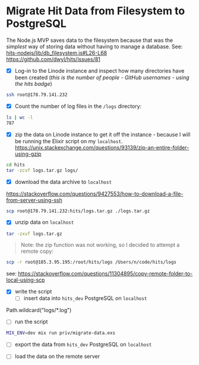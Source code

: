# Migrate Hit Data from Filesystem to PostgreSQL

The Node.js MVP saves data to the filesystem
because that was the _simplest_ way
of storing data without having to manage a database.
See: [hits-nodejs/lib/db_filesystem.js#L26-L68](https://github.com/dwyl/hits-nodejs/blob/d896b0c1aae5f99054be67726c6186b4ff662cd3/lib/db_filesystem.js#L26-L68)
https://github.com/dwyl/hits/issues/81

+ [x] Log-in to the Linode instance and inspect how many directories have been created
  (_this is the number of people - GitHub usernames - using the hits badge_)

```sh
ssh root@178.79.141.232
```

+ [x] Count the number of log files in the `/logs` directory:
```sh
ls | wc -l
787
```

+ [x] zip the data on Linode instance to get it off the instance -
because I will be running the Elixir script on my `localhost`.
https://unix.stackexchange.com/questions/93139/zip-an-entire-folder-using-gzip

```sh
cd hits
tar -zcvf logs.tar.gz logs/
```

+ [x] download the data archive to `localhost`

https://stackoverflow.com/questions/9427553/how-to-download-a-file-from-server-using-ssh

```sh
scp root@178.79.141.232:hits/logs.tar.gz ./logs.tar.gz
```

+ [x] unzip data on `localhost`

```sh
tar -zxvf logs.tar.gz
```

> Note: the zip function was not working,
so I decided to attempt a remote copy:

```sh
scp -r root@185.3.95.195:/root/hits/logs /Users/n/code/hits/logs
```

see:
https://stackoverflow.com/questions/11304895/copy-remote-folder-to-local-using-scp


+ [x] write the script
  + [ ] insert data into `hits_dev` PostgreSQL on `localhost`

Path.wildcard("logs/*.log")

+ [ ] run the script

```sh
MIX_ENV=dev mix run priv/migrate-data.exs
```
+ [ ] export the data from `hits_dev` PostgreSQL on `localhost`

+ [ ] load the data on the remote server
